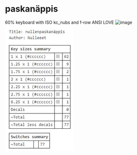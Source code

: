 # paskanäppis
60% keyboard with ISO kc_nubs and f-row
ANSI LOVE
![image](/KLE/nullenpaskan%C3%A4ppis.png?raw=true)
![image](KLE/switches_summaru.JPG?raw=true)

